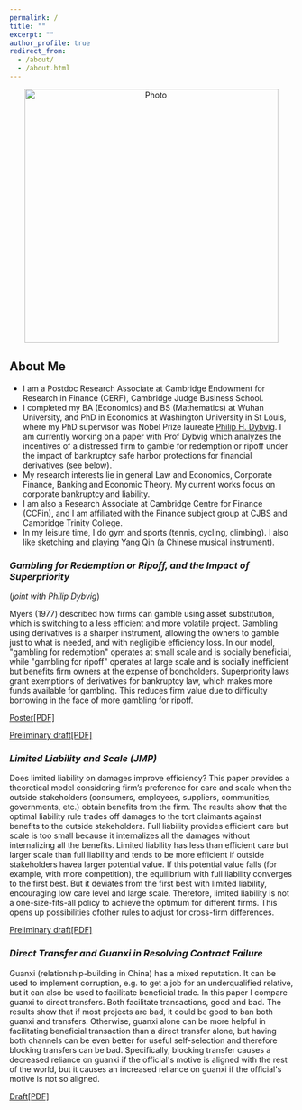 ```yaml
---
permalink: /
title: ""
excerpt: ""
author_profile: true
redirect_from: 
  - /about/
  - /about.html
---
```


<p align="center">
  <img src="https://xinyuhou94.github.io/images/XinyuHou.jpg?raw=true" alt="Photo" style="width: 450px;"/> 
</p>

## About Me ##
* I am a Postdoc Research Associate at Cambridge Endowment for Research in Finance (CERF), Cambridge Judge Business School. 
* I completed my BA (Economics) and BS (Mathematics) at Wuhan University, and PhD in Economics at Washington University in St Louis, where my PhD supervisor was Nobel Prize laureate [Philip H. Dybvig](https://dybfin.wustl.edu/). I am currently working on a paper with Prof Dybvig which analyzes the incentives of a distressed firm to gamble for redemption or ripoff under the impact of bankruptcy safe harbor protections for financial derivatives (see below).
* My research interests lie in general Law and Economics, Corporate Finance, Banking and Economic Theory. My current works focus on corporate bankruptcy and liability.
* I am also a Research Associate at Cambridge Centre for Finance (CCFin), and I am affiliated with the Finance subject group at CJBS and Cambridge Trinity College.
* In my leisure time, I do gym and sports (tennis, cycling, climbing). I also like sketching and playing Yang Qin (a Chinese musical instrument).

### _Gambling for Redemption or Ripoff, and the Impact of Superpriority_
(_joint with Philip Dybvig_)

Myers (1977) described how firms can gamble using asset substitution, which is switching to a less efficient and more volatile project. Gambling using derivatives is a sharper instrument, allowing the owners to gamble just to what is needed, and with negligible efficiency loss.  In our model, "gambling for redemption" operates at small scale and is socially beneficial, while "gambling for ripoff" operates at large scale and is socially inefficient but benefits firm owners at the expense of bondholders. Superpriority laws grant exemptions of derivatives for bankruptcy law, which makes more funds available for gambling.  This reduces firm value due to difficulty borrowing in the face of more gambling for ripoff.



[Poster[PDF]](http://xinyuhou94.github.io/files/GRRsp_poster.pdf)
<!-- <embed src="http://xinyuhou94.github.io/files/GRRsp_poster.pdf" width="650" height="1800" type='application/pdf'> -->
[Preliminary draft[PDF]](http://xinyuhou94.github.io/files/GRRsp211115.pdf)
<!-- <embed src="http://xinyuhou94.github.io/files/GRRsp230505.pdf" width="650" height="1800" type='application/pdf'> -->


###  _Limited Liability and Scale (JMP)_

Does limited liability on damages improve efficiency?  This paper provides a theoretical model considering firm’s preference for care and scale when the outside stakeholders (consumers, employees, suppliers, communities, governments, etc.) obtain benefits from the firm. The results show that the optimal liability rule trades off damages to the tort claimants against benefits to the outside stakeholders. Full liability provides efficient care but scale is too small because it internalizes all the damages without internalizing all the benefits.  Limited liability has less than efficient care but larger scale than full liability and tends to be more efficient if outside stakeholders havea larger potential value. If this potential value falls (for example, with more competition), the equilibrium with full liability converges to the first best. But it deviates from the first best with limited liability, encouraging low care level and large scale.  Therefore, limited liability is not a one-size-fits-all policy to achieve the optimum for different firms. This opens up possibilities ofother rules to adjust for cross-firm differences.

[Preliminary draft[PDF]](http://xinyuhou94.github.io/files/Liability211115.pdf)
<!-- <embed src="http://xinyuhou94.github.io/files/Liability211115.pdf" width="650" height="1800" type='application/pdf'> -->


### _Direct Transfer and Guanxi in Resolving Contract Failure_

Guanxi (relationship-building in China) has a mixed reputation. It can be used to implement corruption, e.g. to get a job for an underqualified relative, but it can also be used to facilitate beneficial trade. In this paper I compare guanxi to direct transfers. Both facilitate transactions, good and bad. The results show that if most projects are bad, it could be good to ban both guanxi and transfers. Otherwise, guanxi alone can be more helpful in facilitating beneficial transaction than a direct transfer alone, but having both channels can be even better for useful self-selection and therefore blocking transfers can be bad. Specifically, blocking transfer causes a decreased reliance on guanxi if the official's motive is aligned with the rest of the world, but it causes an increased reliance on guanxi if the official's motive is not so aligned.

[Draft[PDF]](http://xinyuhou94.github.io/files/GuanxiTransfer_20201006.pdf)
<!-- <embed src="http://xinyuhou94.github.io/files/GuanxiTransfer_20201006.pdf" width="650" height="1800" type='application/pdf'> -->

